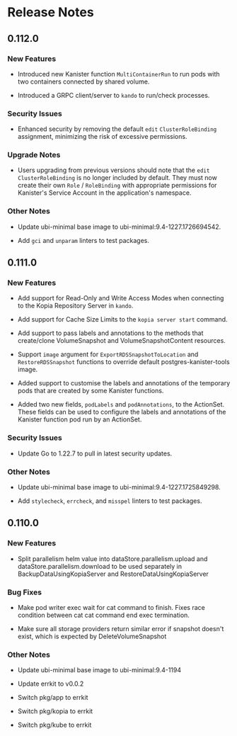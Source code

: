 # Release Notes

## 0.112.0

### New Features

<!-- releasenotes/notes/multi-container-run-function-d488516c0f3b22c6.yaml @ b'278e79a1ab5bc54fb1aa55d13474a49b6f319836' -->
* Introduced new Kanister function `MultiContainerRun` to run pods with two containers connected by shared volume.

<!-- releasenotes/notes/pre-release-0.112.0-78fed87c3f58d801.yaml @ b'278e79a1ab5bc54fb1aa55d13474a49b6f319836' -->
* Introduced a GRPC client/server to `kando` to run/check processes.

### Security Issues

<!-- releasenotes/notes/limit-rbac-kanister-operator-3c933af021b8d48a.yaml @ b'a9edc6dc95d8772de502cb09b386f55e20baa33f' -->
* Enhanced security by removing the default `edit` `ClusterRoleBinding` assignment, minimizing the risk of excessive permissions.

### Upgrade Notes

<!-- releasenotes/notes/limit-rbac-kanister-operator-3c933af021b8d48a.yaml @ b'a9edc6dc95d8772de502cb09b386f55e20baa33f' -->
* Users upgrading from previous versions should note that the `edit` `ClusterRoleBinding` is no longer included by default. They must now create their own `Role` / `RoleBinding` with appropriate permissions for Kanister's Service Account in the application's namespace.

### Other Notes

<!-- releasenotes/notes/pre-release-0.112.0-78fed87c3f58d801.yaml @ b'278e79a1ab5bc54fb1aa55d13474a49b6f319836' -->
* Update ubi-minimal base image to ubi-minimal:9.4-1227.1726694542.

<!-- releasenotes/notes/pre-release-0.112.0-78fed87c3f58d801.yaml @ b'278e79a1ab5bc54fb1aa55d13474a49b6f319836' -->
* Add `gci` and `unparam` linters to test packages.

## 0.111.0

### New Features

<!-- releasenotes/notes/pre-release-0.111.0-478149ddf5d56f80.yaml @ b'd207c416a800fdff15f570275f1e3dfe0ede4ffe' -->
* Add support for Read-Only and Write Access Modes when connecting to the Kopia Repository Server in `kando`.

<!-- releasenotes/notes/pre-release-0.111.0-478149ddf5d56f80.yaml @ b'd207c416a800fdff15f570275f1e3dfe0ede4ffe' -->
* Add support for Cache Size Limits to the `kopia server start` command.

<!-- releasenotes/notes/pre-release-0.111.0-478149ddf5d56f80.yaml @ b'd207c416a800fdff15f570275f1e3dfe0ede4ffe' -->
* Add support to pass labels and annotations to the methods that create/clone VolumeSnapshot and VolumeSnapshotContent resources.

<!-- releasenotes/notes/pre-release-0.111.0-478149ddf5d56f80.yaml @ b'd207c416a800fdff15f570275f1e3dfe0ede4ffe' -->
* Support `image` argument for `ExportRDSSnapshotToLocation` and `RestoreRDSSnapshot` functions to override default postgres-kanister-tools image.

<!-- releasenotes/notes/pre-release-0.111.0-478149ddf5d56f80.yaml @ b'd207c416a800fdff15f570275f1e3dfe0ede4ffe' -->
* Added support to customise the labels and annotations of the temporary pods that are created by some Kanister functions.

<!-- releasenotes/notes/pre-release-0.111.0-478149ddf5d56f80.yaml @ b'd207c416a800fdff15f570275f1e3dfe0ede4ffe' -->
* Added two new fields, `podLabels` and `podAnnotations`, to the ActionSet. These fields can be used to configure the labels and annotations of the Kanister function pod run by an ActionSet.

### Security Issues

<!-- releasenotes/notes/pre-release-0.111.0-478149ddf5d56f80.yaml @ b'd207c416a800fdff15f570275f1e3dfe0ede4ffe' -->
* Update Go to 1.22.7 to pull in latest security updates.

### Other Notes

<!-- releasenotes/notes/pre-release-0.111.0-478149ddf5d56f80.yaml @ b'd207c416a800fdff15f570275f1e3dfe0ede4ffe' -->
* Update ubi-minimal base image to ubi-minimal:9.4-1227.1725849298.

<!-- releasenotes/notes/pre-release-0.111.0-478149ddf5d56f80.yaml @ b'd207c416a800fdff15f570275f1e3dfe0ede4ffe' -->
* Add `stylecheck`, `errcheck`, and `misspel` linters to test packages.

## 0.110.0

### New Features

<!-- releasenotes/notes/pre-release-0.110.0-a47623540224894a.yaml @ b'fffef729e348ce0cf8bba3646303460d5e37fe16' -->
* Split parallelism helm value into dataStore.parallelism.upload and dataStore.parallelism.download to be used separately in BackupDataUsingKopiaServer and RestoreDataUsingKopiaServer

### Bug Fixes

<!-- releasenotes/notes/pre-release-0.110.0-a47623540224894a.yaml @ b'fffef729e348ce0cf8bba3646303460d5e37fe16' -->
* Make pod writer exec wait for cat command to finish. Fixes race condition between cat cat command end exec termination.

<!-- releasenotes/notes/pre-release-0.110.0-a47623540224894a.yaml @ b'fffef729e348ce0cf8bba3646303460d5e37fe16' -->
* Make sure all storage providers return similar error if snapshot doesn't exist, which is expected by DeleteVolumeSnapshot

### Other Notes

<!-- releasenotes/notes/pre-release-0.110.0-a47623540224894a.yaml @ b'fffef729e348ce0cf8bba3646303460d5e37fe16' -->
* Update ubi-minimal base image to ubi-minimal:9.4-1194

<!-- releasenotes/notes/pre-release-0.110.0-a47623540224894a.yaml @ b'fffef729e348ce0cf8bba3646303460d5e37fe16' -->
* Update errkit to v0.0.2

<!-- releasenotes/notes/pre-release-0.110.0-a47623540224894a.yaml @ b'fffef729e348ce0cf8bba3646303460d5e37fe16' -->
* Switch pkg/app to errkit

<!-- releasenotes/notes/pre-release-0.110.0-a47623540224894a.yaml @ b'fffef729e348ce0cf8bba3646303460d5e37fe16' -->
* Switch pkg/kopia to errkit

<!-- releasenotes/notes/pre-release-0.110.0-a47623540224894a.yaml @ b'fffef729e348ce0cf8bba3646303460d5e37fe16' -->
* Switch pkg/kube to errkit
